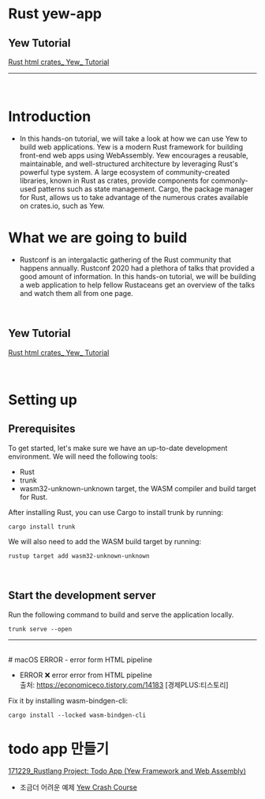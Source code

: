 # Rust yew-app

## Yew Tutorial

[Rust html crates\_ Yew\_ Tutorial](https://yew.rs/docs/tutorial)
<br>

<hr>
<br>

# Introduction

- In this hands-on tutorial, we will take a look at how we can use Yew to build web applications. Yew is a modern Rust framework for building front-end web apps using WebAssembly. Yew encourages a reusable, maintainable, and well-structured architecture by leveraging Rust's powerful type system. A large ecosystem of community-created libraries, known in Rust as crates, provide components for commonly-used patterns such as state management. Cargo, the package manager for Rust, allows us to take advantage of the numerous crates available on crates.io, such as Yew.

# What we are going to build

- Rustconf is an intergalactic gathering of the Rust community that happens annually. Rustconf 2020 had a plethora of talks that provided a good amount of information. In this hands-on tutorial, we will be building a web application to help fellow Rustaceans get an overview of the talks and watch them all from one page.

<br>

## Yew Tutorial

[Rust html crates\_ Yew\_ Tutorial](https://yew.rs/docs/tutorial)

<br>

# Setting up

## Prerequisites

To get started, let's make sure we have an up-to-date development environment. We will need the following tools:

- Rust
- trunk
- wasm32-unknown-unknown target, the WASM compiler and build target for Rust.

After installing Rust, you can use Cargo to install trunk by running:

```
cargo install trunk
```

We will also need to add the WASM build target by running:

```
rustup target add wasm32-unknown-unknown
```

<br>

## Start the development server

Run the following command to build and serve the application locally.

```
trunk serve --open
```

<hr>
<br>
# macOS ERROR - error form HTML pipeline

- ERROR ❌ error
  error from HTML pipeline
  <br>
  출처: https://economiceco.tistory.com/14183 [경제PLUS:티스토리]

Fix it by installing wasm-bindgen-cli:

```
cargo install --locked wasm-bindgen-cli
```

# todo app 만들기

[171229_Rustlang Project: Todo App (Yew Framework and Web Assembly)](https://youtu.be/j8EnB7gkygw)

- 조금더 어려운 예제 
[Yew Crash Course](https://youtu.be/lmLiMozWNGA)
